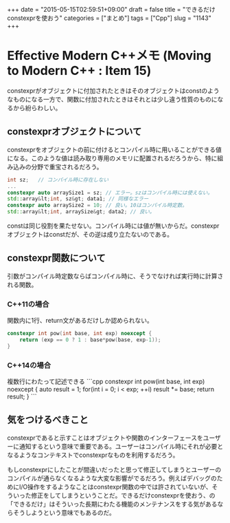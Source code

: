 +++
date = "2015-05-15T02:59:51+09:00"
draft = false
title = "できるだけconstexprを使おう"
categories = ["まとめ"]
tags = ["Cpp"]
slug = "1143"
+++

<h1>Effective Modern C++メモ (Moving to Modern C++ : Item 15)</h1>
constexprがオブジェクトに付加されたときはそのオブジェクトはconstのようなものになる一方で、関数に付加されたときはそれとは少し違う性質のものになるから紛らわしい。

<h2>constexprオブジェクトについて</h2>
constexprをオブジェクトの前に付けるとコンパイル時に用いることができる値になる。このような値は読み取り専用のメモリに配置されるだろうから、特に組み込みの分野で重宝されるだろう。



```cpp
int sz;   // コンパイル時に存在しない
...
constexpr auto arraySize1 = sz; // エラー。szはコンパイル時には使えない。
std::array&lt;int, sz&gt; data1; // 同様なエラー
constexpr auto arraySize2 = 10; // 良い。10はコンパイル時定数。
std::array&lt;int, arraySize&gt; data2; // 良い。
```
constは同じ役割を果たせない。コンパイル時には値が無いからだ。constexprオブジェクトはconstだが、その逆は成り立たないのである。

<h2>constexpr関数について</h2>
引数がコンパイル時定数ならばコンパイル時に、そうでなければ実行時に計算される関数。
<h3>C++11の場合</h3>
関数内に1行、return文があるだけしか認められない。

```cpp
constexpr int pow(int base, int exp) noexcept {
    return (exp == 0 ? 1 : base*pow(base, exp-1));
}
```

<h3>C++14の場合</h3>
複数行にわたって記述できる
```cpp
constexpr int pow(int base, int exp) noexcept {
    auto result = 1;
    for(int i = 0; i &lt; exp; ++i) result *= base;
    return result;
}
```

<h2>気をつけるべきこと</h2>
constexprであると示すことはオブジェクトや関数のインターフェースをユーザーに通知するという意味で重要である。ユーザーはコンパイル時にそれが必要となるようなコンテキストでconstexprなものを利用するだろう。

もしconstexprにしたことが間違いだったと思って修正してしまうとユーザーのコンパイルが通らなくなるような大変な影響がでるだろう。例えばデバッグのためにI/O操作をするようなことはconstexpr関数の中では許されていないが、そういった修正をしてしまうということだ。できるだけconstexprを使おう、の「できるだけ」はそういった長期にわたる機能のメンテナンスをする気があるならそうしようという意味でもあるのだ。

